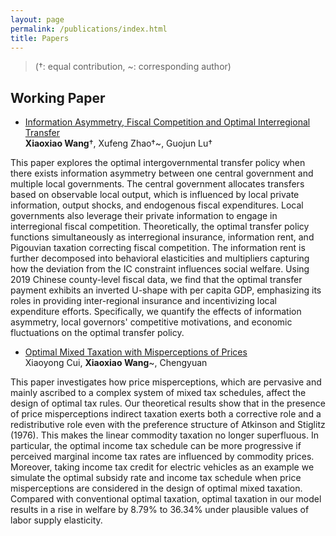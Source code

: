 ```yaml
---
layout: page
permalink: /publications/index.html
title: Papers
---
```


> (†: equal contribution, ~: corresponding author)

## Working Paper

- [Information Asymmetry, Fiscal Competition and Optimal Interregional Transfer](https://xiaoxiaowang.com/mypaper/thesis/Wang_etal_Information_Asymmetry.pdf)<br>**Xiaoxiao Wang**†, Xufeng Zhao†~, Guojun Lu†<br>

This paper explores the optimal intergovernmental transfer policy when there exists information asymmetry between one central government and multiple local governments. The central government allocates transfers based on observable local output, which is influenced by local private information, output shocks, and endogenous fiscal expenditures. Local governments also leverage their private information to engage in interregional fiscal competition. Theoretically, the optimal transfer policy functions simultaneously as interregional insurance, information rent, and Pigouvian taxation correcting fiscal competition. The information rent is further decomposed into behavioral elasticities and multipliers capturing how the deviation from the IC constraint influences social welfare. Using 2019 Chinese county-level fiscal data, we find that the optimal transfer payment exhibits an inverted U-shape with per capita GDP, emphasizing its roles in providing inter-regional insurance and incentivizing local expenditure efforts. Specifically, we quantify the effects of information asymmetry, local governors' competitive motivations, and economic fluctuations on the optimal transfer policy.

- [Optimal Mixed Taxation with Misperceptions of Prices](https://xiaoxiaowang.com/mypaper/thesis/Cui_mixed_taxation_misperception.pdf)<br>Xiaoyong Cui, **Xiaoxiao Wang**~, Chengyuan<br>

This paper investigates how price misperceptions,  which are pervasive and mainly ascribed to a complex system of mixed tax schedules, affect the design of optimal tax rules. Our theoretical results show that in the presence of price misperceptions indirect taxation exerts both a corrective role and a redistributive role even with the preference structure of Atkinson and Stiglitz (1976). This makes the linear commodity taxation no longer superfluous. In particular, the optimal income tax schedule can be more progressive if perceived marginal income tax rates are influenced by commodity prices. Moreover,  taking income tax credit for electric vehicles as an example we simulate the optimal subsidy rate and income tax schedule when price misperceptions are considered in the design of optimal mixed taxation. Compared with conventional optimal taxation, optimal taxation in our model results in a rise in welfare by  8.79% to  36.34%  under plausible values of labor supply elasticity. 

  <br>


